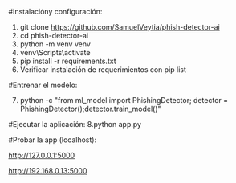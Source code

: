 #Instalacióny configuración: 
1. git clone https://github.com/SamuelVeytia/phish-detector-ai
2. cd phish-detector-ai
3. python -m venv venv
4. venv\Scripts\activate
5. pip install -r requirements.txt
6. Verificar instalación de requerimientos con pip list

#Entrenar el modelo:

7. python -c "from ml_model import PhishingDetector; detector = PhishingDetector();detector.train_model()"

#Ejecutar la aplicación:
8.python app.py

#Probar la app (localhost):

http://127.0.0.1:5000

http://192.168.0.13:5000
